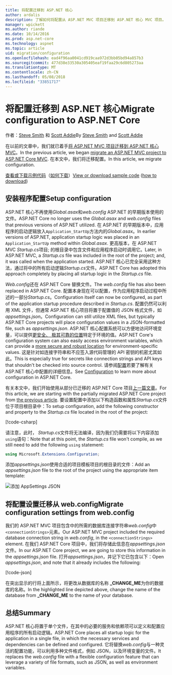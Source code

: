 ```yaml
---
title: 将配置迁移到 ASP.NET 核心
author: ardalis
description: 了解如何将配置从 ASP.NET MVC 项目迁移到 ASP.NET 核心 MVC 项目。
manager: wpickett
ms.author: riande
ms.date: 10/14/2016
ms.prod: asp.net-core
ms.technology: aspnet
ms.topic: article
uid: migration/configuration
ms.openlocfilehash: ead4f96aa0041cd919caa972d3bb05bd94a857b3
ms.sourcegitcommit: 477d38e33530a305405eaf19faa29c6d805273aa
ms.translationtype: MT
ms.contentlocale: zh-CN
ms.lasthandoff: 05/08/2018
ms.locfileid: "33851717"
---
```

# <a name="migrate-configuration-to-aspnet-core"></a><span data-ttu-id="a5456-103">将配置迁移到 ASP.NET 核心</span><span class="sxs-lookup"><span data-stu-id="a5456-103">Migrate configuration to ASP.NET Core</span></span>

<span data-ttu-id="a5456-104">作者：[Steve Smith](https://ardalis.com/) 和 [Scott Addie](https://scottaddie.com)</span><span class="sxs-lookup"><span data-stu-id="a5456-104">By [Steve Smith](https://ardalis.com/) and [Scott Addie](https://scottaddie.com)</span></span>

<span data-ttu-id="a5456-105">在以前的文章中，我们就已着手[将 ASP.NET MVC 项目迁移到 ASP.NET 核心 MVC](xref:migration/mvc)。</span><span class="sxs-lookup"><span data-stu-id="a5456-105">In the previous article, we began [migrate an ASP.NET MVC project to ASP.NET Core MVC](xref:migration/mvc).</span></span> <span data-ttu-id="a5456-106">在本文中，我们将迁移配置。</span><span class="sxs-lookup"><span data-stu-id="a5456-106">In this article, we migrate configuration.</span></span>

<span data-ttu-id="a5456-107">[查看或下载示例代码](https://github.com/aspnet/Docs/tree/master/aspnetcore/migration/configuration/samples)（[如何下载](xref:tutorials/index#how-to-download-a-sample)）</span><span class="sxs-lookup"><span data-stu-id="a5456-107">[View or download sample code](https://github.com/aspnet/Docs/tree/master/aspnetcore/migration/configuration/samples) ([how to download](xref:tutorials/index#how-to-download-a-sample))</span></span>

## <a name="setup-configuration"></a><span data-ttu-id="a5456-108">安装程序配置</span><span class="sxs-lookup"><span data-stu-id="a5456-108">Setup configuration</span></span>

<span data-ttu-id="a5456-109">ASP.NET 核心不再使用*Global.asax*和*web.config* ASP.NET 的早期版本使用的文件。</span><span class="sxs-lookup"><span data-stu-id="a5456-109">ASP.NET Core no longer uses the *Global.asax* and *web.config* files that previous versions of ASP.NET utilized.</span></span> <span data-ttu-id="a5456-110">在 ASP.NET 的早期版本中，应用程序的启动逻辑放入`Application_StartUp`方法内的*Global.asax*。</span><span class="sxs-lookup"><span data-stu-id="a5456-110">In earlier versions of ASP.NET, application startup logic was placed in an `Application_StartUp` method within *Global.asax*.</span></span> <span data-ttu-id="a5456-111">更高版本，在 ASP.NET MVC *Startup.cs*项目; 的根目录中包含文件和应用程序启动时调用它。</span><span class="sxs-lookup"><span data-stu-id="a5456-111">Later, in ASP.NET MVC, a *Startup.cs* file was included in the root of the project; and, it was called when the application started.</span></span> <span data-ttu-id="a5456-112">ASP.NET 核心已完全采用这种方法，通过将中的所有启动逻辑*Startup.cs*文件。</span><span class="sxs-lookup"><span data-stu-id="a5456-112">ASP.NET Core has adopted this approach completely by placing all startup logic in the *Startup.cs* file.</span></span>

<span data-ttu-id="a5456-113">*Web.config*还在 ASP.NET Core 替换文件。</span><span class="sxs-lookup"><span data-stu-id="a5456-113">The *web.config* file has also been replaced in ASP.NET Core.</span></span> <span data-ttu-id="a5456-114">配置本身现在可以配置，作为应用程序启动过程中所述的一部分*Startup.cs*。</span><span class="sxs-lookup"><span data-stu-id="a5456-114">Configuration itself can now be configured, as part of the application startup procedure described in *Startup.cs*.</span></span> <span data-ttu-id="a5456-115">配置仍然可以利用 XML 文件，但通常 ASP.NET 核心项目将置于配置值的 JSON 格式文件，如*appsettings.json*。</span><span class="sxs-lookup"><span data-stu-id="a5456-115">Configuration can still utilize XML files, but typically ASP.NET Core projects will place configuration values in a JSON-formatted file, such as *appsettings.json*.</span></span> <span data-ttu-id="a5456-116">ASP.NET 核心配置系统可以方便地访问环境变量，可以提供[更安全、 极其可靠的位置](xref:security/app-secrets)特定于环境的值。</span><span class="sxs-lookup"><span data-stu-id="a5456-116">ASP.NET Core's configuration system can also easily access environment variables, which can provide a [more secure and robust location](xref:security/app-secrets) for environment-specific values.</span></span> <span data-ttu-id="a5456-117">这是针对如连接字符串和不应签入源代码管理的 API 密钥的机密尤其如此。</span><span class="sxs-lookup"><span data-stu-id="a5456-117">This is especially true for secrets like connection strings and API keys that shouldn't be checked into source control.</span></span> <span data-ttu-id="a5456-118">请参阅[配置](xref:fundamentals/configuration/index)若要了解有关 ASP.NET 核心中配置的详细信息。</span><span class="sxs-lookup"><span data-stu-id="a5456-118">See [Configuration](xref:fundamentals/configuration/index) to learn more about configuration in ASP.NET Core.</span></span>

<span data-ttu-id="a5456-119">有关本文中，我们开始使用从部分已迁移的 ASP.NET Core 项目[上一篇文章](xref:migration/mvc)。</span><span class="sxs-lookup"><span data-stu-id="a5456-119">For this article, we are starting with the partially migrated ASP.NET Core project from [the previous article](xref:migration/mvc).</span></span> <span data-ttu-id="a5456-120">要设置配置中添加以下构造函数和属性*Startup.cs*文件位于项目根目录中：</span><span class="sxs-lookup"><span data-stu-id="a5456-120">To setup configuration, add the following constructor and property to the *Startup.cs* file located in the root of the project:</span></span>

[!code-csharp[](configuration/samples/WebApp1/src/WebApp1/Startup.cs?range=11-16)]

<span data-ttu-id="a5456-121">请注意，此时， *Startup.cs*文件将无法编译，因为我们仍需要将以下内容添加`using`语句：</span><span class="sxs-lookup"><span data-stu-id="a5456-121">Note that at this point, the *Startup.cs* file won't compile, as we still need to add the following `using` statement:</span></span>

```csharp
using Microsoft.Extensions.Configuration;
```

<span data-ttu-id="a5456-122">添加*appsettings.json*使用合适的项目模板项目的根目录的文件：</span><span class="sxs-lookup"><span data-stu-id="a5456-122">Add an *appsettings.json* file to the root of the project using the appropriate item template:</span></span>

![添加 AppSettings JSON](configuration/_static/add-appsettings-json.png)

## <a name="migrate-configuration-settings-from-webconfig"></a><span data-ttu-id="a5456-124">将配置设置迁移从 web.config</span><span class="sxs-lookup"><span data-stu-id="a5456-124">Migrate configuration settings from web.config</span></span>

<span data-ttu-id="a5456-125">我们的 ASP.NET MVC 项目包含中的所需的数据库连接字符串*web.config*中`<connectionStrings>`元素。</span><span class="sxs-lookup"><span data-stu-id="a5456-125">Our ASP.NET MVC project included the required database connection string in *web.config*, in the `<connectionStrings>` element.</span></span> <span data-ttu-id="a5456-126">在我们 ASP.NET Core 项目中，我们将存储此信息在*appsettings.json*文件。</span><span class="sxs-lookup"><span data-stu-id="a5456-126">In our ASP.NET Core project, we are going to store this information in the *appsettings.json* file.</span></span> <span data-ttu-id="a5456-127">打开*appsettings.json*，并记下它已包含以下：</span><span class="sxs-lookup"><span data-stu-id="a5456-127">Open *appsettings.json*, and note that it already includes the following:</span></span>

[!code-json[](../migration/configuration/samples/WebApp1/src/WebApp1/appsettings.json?highlight=4)]

<span data-ttu-id="a5456-128">在突出显示的行将上面所示，将更改从数据库的名称 **_CHANGE_ME**为你的数据库的名称。</span><span class="sxs-lookup"><span data-stu-id="a5456-128">In the highlighted line depicted above, change the name of the database from **_CHANGE_ME** to the name of your database.</span></span>

## <a name="summary"></a><span data-ttu-id="a5456-129">总结</span><span class="sxs-lookup"><span data-stu-id="a5456-129">Summary</span></span>

<span data-ttu-id="a5456-130">ASP.NET 核心将置于单个文件，在其中的必要的服务和依赖项可以定义和配置应用程序的所有启动逻辑。</span><span class="sxs-lookup"><span data-stu-id="a5456-130">ASP.NET Core places all startup logic for the application in a single file, in which the necessary services and dependencies can be defined and configured.</span></span> <span data-ttu-id="a5456-131">它将替换*web.config*与一种灵活的配置功能，可以利用多种文件格式，例如 JSON，以及环境变量的文件。</span><span class="sxs-lookup"><span data-stu-id="a5456-131">It replaces the *web.config* file with a flexible configuration feature that can leverage a variety of file formats, such as JSON, as well as environment variables.</span></span>

